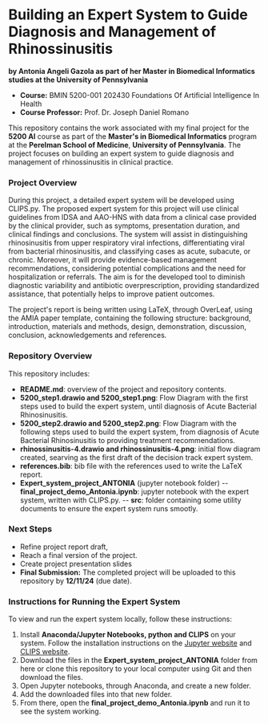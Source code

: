 # Building an Expert System to Guide Diagnosis and Management of Rhinossinusitis
**by Antonia Angeli Gazola as part of her Master in Biomedical Informatics studies at the University of Pennsylvania**  

- **Course:** BMIN 5200-001 202430 Foundations Of Artificial Intelligence In Health
- **Course Professor:** Prof. Dr. Joseph Daniel Romano

This repository contains the work associated with my final project for the **5200 AI** course as part of the **Master's in Biomedical Informatics** program at the **Perelman School of Medicine**, **University of Pennsylvania**. The project focuses on building an expert system to guide diagnosis and management of rhinossinusitis in clinical practice.

### Project Overview

During this project, a detailed expert system will be developed using CLIPS.py. The proposed expert system for this project will use clinical guidelines from IDSA and AAO-HNS with data from a clinical case provided by the clinical provider, such as symptoms, presentation duration, and clinical findings and conclusions. The system will assist in distinguishing rhinosinusitis from upper respiratory viral infections, differentiating viral from bacterial rhinosinusitis, and classifying cases as acute, subacute, or chronic. Moreover, it will provide evidence-based management recommendations, considering potential complications and the need for hospitalization or referrals. The aim is for the developed tool to diminish diagnostic variability and antibiotic overprescription, providing standardized assistance, that potentially helps to improve patient outcomes.

The project's report is being written using LaTeX, through OverLeaf, using the AMIA paper template, containing the following structure: background, introduction, materials and methods, design, demonstration, discussion, conclusion, acknowledgements and references.

### Repository Overview

This repository includes:

- **README.md**: overview of the project and repository contents.  
- **5200_step1.drawio and 5200_step1.png**: Flow Diagram with the first steps used to build the expert system, until diagnosis of Acute Bacterial Rhinosinusitis.
- **5200_step2.drawio and 5200_step2.png**: Flow Diagram with the following steps used to build the expert system, from diagnosis of Acute Bacterial Rhinosinusitis to providing treatment recommendations.
- **rhinossinusitis-4.drawio and rhinossinusitis-4.png**: initial flow diagram created, searving as the first draft of the decision track expert system.
- **references.bib**: bib file with the references used to write the LaTeX report.
- **Expert_system_project_ANTONIA** (jupyter notebook folder)
-- **final_project_demo_Antonia.ipynb**: jupyter notebook with the expert system, written with CLIPS.py.
-- **src**:  folder containing some utility documents to ensure the expert system runs smootly.

### Next Steps

- Refine project report draft,
- Reach a final version of the project.
- Create project presentation slides
- **Final Submission:** The completed project will be uploaded to this repository by **12/11/24** (due date).

### Instructions for Running the Expert System

To view and run the expert system locally, follow these instructions:

1. Install **Anaconda/Jupyter Notebooks, python and CLIPS** on your system. Follow the installation instructions on the [Jupyter website](https://docs.jupyter.org/en/latest/install/notebook-classic.html) and [CLIPS website](https://www.clipsrules.net).
2. Download the files in the **Expert_system_project_ANTONIA** folder from here or clone this repository to your local computer using Git and then download the files.
3. Open Jupyter notebooks, through Anaconda, and create a new folder.
4. Add the downloaded files into that new folder.
5. From there, open the **final_project_demo_Antonia.ipynb** and run it to see the system working.
